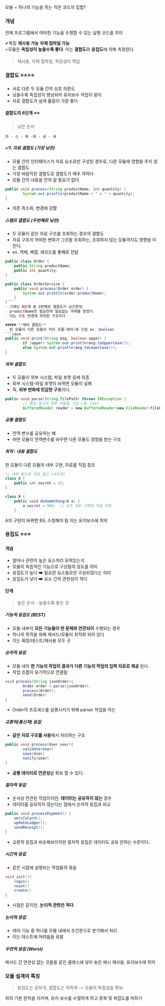 모듈 = 하나의 기능을 하는 작은 코드의 집합?


### 개념 
전체 프로그램에서 어떠한 기능을 수행할 수 있는 실행 코드를 의미 


✔특징 
**재사용 가능** 
**자체 컴파일 가능**  
⭐모듈은 **독립성이 높을수록 좋다**. 이는 **결합도**와 **응집도**에 의해 측정된다.

> 재사용, 자체 컴파일, 독립성이 핵심 


### 결합도 ⭐⭐⭐⭐
- 서로 다른 두 모듈 간의 상호 의존도
- 낮을수록 독립성이 향상되어 유지보수 작업이 용이
- 자료 결합도가 설계 품질이 가장 좋다

#### 결합도의 6단계 ⭐**⭐**

> 낮은 순서 

`자 - 스 - 제 -외 - 공 - 내` 

##### ✅**1. 자료 결합도** **(가장 낮은)**
- 모듈 간의 인터페이스가 자료 요소로만 구성된 경우로, 다른 모듈에 영향을 주지 않는 결합도 
- 가장 바람직한 결합도로 결합도가 매우 약하다 
- 모듈 간의 내용을 전혀 알 필요가 없다
```java
public void process(String productName, int quantity) {
		System.out.println(productName + " x " + quantity);
}
```
- 의존 최소화, 변경에 강함


##### **스탬프 결합도** (두번째로 낮은)
- 두 모듈이 같은 자료 구조를 조회하는 경우의 결합도
- 자료 구조의 어떠한 변화가 그것을 조회하는, 조회하지 않는 모듈까지도 영향을 미친다.
- ex. 객체, 배열, 레코드를 통째로 전달 
```java
public class Order {
    public String productName;
    public int quantity;
}

public class OrderService {
    public void process(Order order) {
        System.out.println(order.productName);
    }
}```
- 그래도 6단계 중 2번째로 결합도가 낮긴한데,
- productName만 필요한데 필요없는 객체를 받았다.
- 이는 구조 변경에 취약한 구조이다.

##### **제어 결합도** 
- 한 모듈이 다른 모듈의 처리 흐름(제어)에 간섬 ex. boolean
```java
public void print(String msg, boolean upper) {
		if (upper) System.out.println(msg.toUpperCase());
		else System.out.println(msg.toLowerCase());
}
```

##### 외부 결합도 
- 두 모듈이 외부 시스템, 파일 포멧 등에 의존 
- 외부 시스템-파일 포맷이 바뀌면 모듈이 실패
- 즉, **외부 변화에 민감한 구조**이다.
```java
public void parse(String filePath) throws IOException {
		// 특정 형식의 외부 파일을 가정 (예: CSV)
		BufferedReader reader = new BufferedReader(new FileReader(filePath));
```


##### 공통 결합도 
- 전역 변수를 공유하는 예
- 어떤 모듈이 전역변수를 바꾸면 다른 모듈도 영향을 받는 구조 


##### 최악 : 내용 결합도 
한 모듈이 다른 모듈의 내부 구현, 자료를 직접 참조

```java
// 내부 필드에 직접 접근 (비추천)
class A {
    public int secret = 42;
}

class B {
    public void doSomething(A a) {
        a.secret = 999;  // A의 내부 구현에 직접 의존
    }
```
A의 구현이 바뀌면 B도 수정해야 됨
이는 유지보수에 최악 


### 응집도 ⭐⭐⭐

#### 개념 
- 얼마나 관련이 높은 요소끼리 모여있는지 
- 모듈이 독립적인 기능으로 구성됨의 정도를 의미 
- 응집도가 높다 ➡ 필요한 요소들로만 구성되었다는 의미
- 응집도가 낮다 ➡ 요소 간의 관련성이 적다

#### 단계 

> 높은 순서 - 높을수록 좋은 것 
##### **기능적 응집도** **(BEST)**
- 모듈 내부의 **모든 기능들이 한 문제와 연관되어** 수행되는 경우 
- 하나의 목적을 위해 메서드/모듈이 최적화 되어 있다
- 이는 확장/테스트/재사용 모두 굿 

##### **순차적 응집** 
- 모듈 내의 **한 기능의 작업의 결과가** **다른 기능의 작업의 입력 자료로 제공** 된다.
- 작업 흐름이 유기적으로 연결됨 
```java
void process(String jsonOrder){
		Order order = parse(jsonOrder);
		process(Order);
		send(Order)
}
```
- Order의 프로세스를 실행시키기 위해 parser 작업을 하는 

##### **교환적(통신적) 응집** 
- **같은 자료 구조를 사용**해서 처리하는 구조 
```java
public void process(User user){
		validate(User)
		save(User)
		notify(User)
}
```
- **공통 데이터로 연관성**을 확보 할 수 있다.

##### 절차적 응집 
- 순서상 연관된 작업이지만, **데이터는 공유하지 않는** 경우
- 데이터를 공유하지 않는다는 점에서 순차적 응집과 비교 
```java
public void processPayment() {
    verifyCard();
    updateLedger();
    sendReceipt();
}
```
- 교환적 응집과 비슷해보이지만 절차적 응집은 데이터도 공유 안하는 수준이다.

##### 시간적 응집 
- 같은 시점에 실행되는 작업들의 묶음 
```java
void init(){
	login()
	reset()
	create()
}
```
- 시점은 같지만, **논리적 관련은 적다**


##### 논리적 응집 
- 여러 기능 중 하나를 모듈 내에서 조건문으로 분기해서 처리 
- 이는 테스트에 어려움을 유발 


##### 우연적 응집 (Worst)
메서드 간 연관성 없는 것들을 같은 클래스에 넣어 놓은 예시 
재사용, 유지보수에 최악 


### 모듈 설계의 특징 

> 응집도는 강하게, 결합도는 약하게  -> 모듈의 독립성을 확보 

위의 기본 원칙을 지키며, 유지 보수를 수월하게 하고 중복 및 복잡도를 피하기 